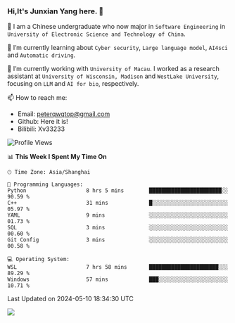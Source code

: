 ### Hi,It's Junxian Yang here. 👋

<!--
**Uestc-Young/Uestc-Young** is a ✨ _special_ ✨ repository because its `README.md` (this file) appears on your GitHub profile.

Here are some ideas to get you started:

- 🔭 I’m currently working on ...
- 🌱 I’m currently learning ...
- 👯 I’m looking to collaborate on ...
- 🤔 I’m looking for help with ...
- 💬 Ask me about ...
- 📫 How to reach me: ...
- 😄 Pronouns: ...
- ⚡ Fun fact: ...
-->
🎉 I am a Chinese undergraduate who now major in `Software Engineering` in `University of Electronic Science and Technology of China`.  
  
🌱 I’m currently learning about `Cyber security`, `Large language model`, `AI4sci` and `Automatic driving`.  

🔭 I’m currently working with `University of Macau`. I worked as a research assistant at `University of Wisconsin, Madison` and `WestLake University`, focusing on `LLM` and `AI for bio`, respectively.
  
📫 How to reach me: 
   - Email: peterqwqtop@gmail.com
   - Github: Here it is!
   - Bilibili: Xv33233

<!--START_SECTION:waka-->
![Profile Views](http://img.shields.io/badge/Profile%20Views-9-blue)

📊 **This Week I Spent My Time On** 

```text
🕑︎ Time Zone: Asia/Shanghai

💬 Programming Languages: 
Python                   8 hrs 5 mins        ███████████████████████░░   90.59 % 
C++                      31 mins             █░░░░░░░░░░░░░░░░░░░░░░░░   05.97 % 
YAML                     9 mins              ░░░░░░░░░░░░░░░░░░░░░░░░░   01.73 % 
SQL                      3 mins              ░░░░░░░░░░░░░░░░░░░░░░░░░   00.60 % 
Git Config               3 mins              ░░░░░░░░░░░░░░░░░░░░░░░░░   00.58 % 

💻 Operating System: 
WSL                      7 hrs 58 mins       ██████████████████████░░░   89.29 % 
Windows                  57 mins             ███░░░░░░░░░░░░░░░░░░░░░░   10.71 % 
```


 Last Updated on 2024-05-10 18:34:30 UTC
<!--END_SECTION:waka-->

![](https://visitor-badge.glitch.me/badge?page_id=Uestc-Young.readme)
